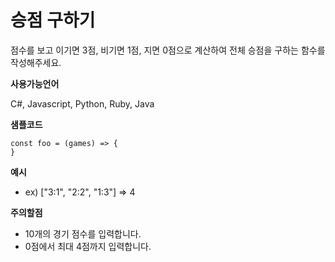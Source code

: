 # 승점 구하기

점수를 보고 이기면 3점, 비기면 1점, 지면 0점으로 계산하여 전체 승점을 구하는 함수를 작성해주세요.

**사용가능언어**

C#, Javascript, Python, Ruby, Java

**샘플코드**

```
const foo = (games) => {
}
```

**예시**

- ex) ["3:1", "2:2", "1:3"] => 4

**주의할점**

- 10개의 경기 점수를 입력합니다.
- 0점에서 최대 4점까지 입력합니다.


